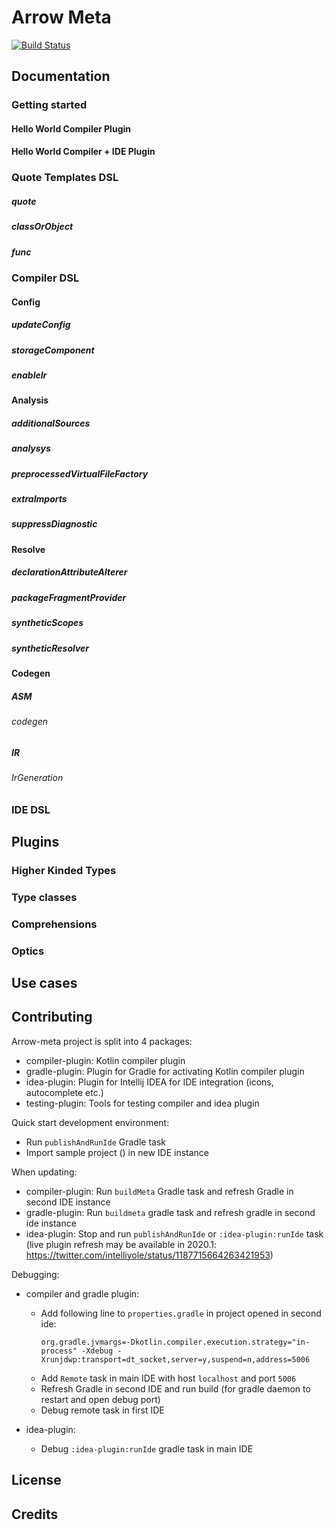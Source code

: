# Arrow Meta

[![Build Status](https://img.shields.io/endpoint.svg?url=https%3A%2F%2Factions-badge.atrox.dev%2Farrow-kt%2Farrow-meta%2Fbadge%3Fref%3Dmaster&style=flat)](https://actions-badge.atrox.dev/arrow-kt/arrow-meta/goto?ref=master)

## Documentation

### Getting started
#### Hello World Compiler Plugin
#### Hello World Compiler + IDE Plugin

### Quote Templates DSL
##### quote
##### classOrObject
##### func

### Compiler DSL

#### Config
##### updateConfig
##### storageComponent
##### enableIr

#### Analysis
##### additionalSources
##### analysys
##### preprocessedVirtualFileFactory
##### extraImports
##### suppressDiagnostic

#### Resolve
##### declarationAttributeAlterer
##### packageFragmentProvider
##### syntheticScopes
##### syntheticResolver

#### Codegen
##### ASM
###### codegen
##### IR
###### IrGeneration

### IDE DSL

## Plugins

### Higher Kinded Types
### Type classes
### Comprehensions
### Optics

## Use cases

## Contributing

Arrow-meta project is split into 4 packages:
- compiler-plugin: Kotlin compiler plugin
- gradle-plugin: Plugin for Gradle for activating Kotlin compiler plugin
- idea-plugin: Plugin for Intellij IDEA for IDE integration (icons, autocomplete etc.)
- testing-plugin: Tools for testing compiler and idea plugin

Quick start development environment:

- Run `publishAndRunIde` Gradle task
- Import sample project () in new IDE instance

When updating:
- compiler-plugin: Run `buildMeta` Gradle task and refresh Gradle in second IDE instance
- gradle-plugin: Run `buildmeta` gradle task and refresh gradle in second ide instance
- idea-plugin: Stop and run `publishAndRunIde` or `:idea-plugin:runIde` task (live plugin refresh may be available in 2020.1: https://twitter.com/intelliyole/status/1187715664263421953)

Debugging:

- compiler and gradle plugin:
    - Add following line to `properties.gradle` in project opened in second ide:
       ```
       org.gradle.jvmargs=-Dkotlin.compiler.execution.strategy="in-process" -Xdebug -Xrunjdwp:transport=dt_socket,server=y,suspend=n,address=5006
       ```
    - Add `Remote` task in main IDE with host `localhost` and port `5006`
    - Refresh Gradle in second IDE and run build (for gradle daemon to restart and open debug port)
    - Debug remote task in first IDE

- idea-plugin:
    - Debug `:idea-plugin:runIde` gradle task in main IDE

## License

## Credits
